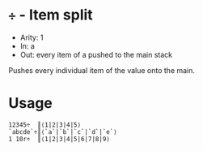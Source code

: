 # `÷` - Item split

- Arity: 1
- In: a
- Out: every item of a pushed to the main stack

Pushes every individual item of the value onto the main.

# Usage
```
12345÷  ║⟨1|2|3|4|5⟩
`abcde`÷║⟨`a`|`b`|`c`|`d`|`e`⟩
1 10r÷  ║⟨1|2|3|4|5|6|7|8|9⟩
```
